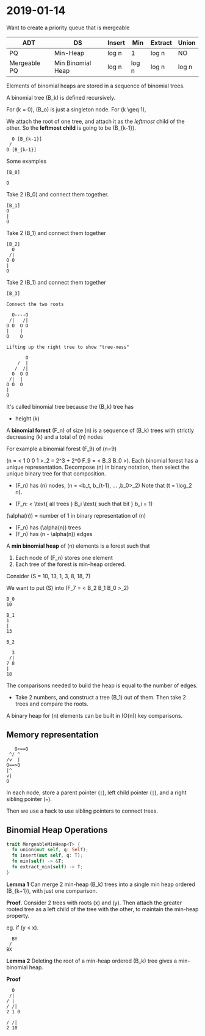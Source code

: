 # 2019-01-14

Want to create a priority queue that is mergeable


|ADT|DS|Insert|Min|Extract|Union|
|-|-|-|-|-|-|
|PQ|Min-Heap|log n|1|log n|NO|
|Mergeable PQ|Min Binomial Heap|log n|log n |log n| log n|

Elements of binomial heaps are stored in a sequence of binomial trees.

A binomial tree \(B_k\) is defined recursively.

For \(k = 0\), \(B_o\) is just a singleton node.
For \(k \geq 1\), 

We attach the root of one tree, and attach it as the *leftmost* child of the other. So the **leftmost child** is going to be \(B_{k-1}\).
```
  O [B_{k-1}]
 /
O [B_{k-1}]
```

Some examples

```
[B_0]

O
```

Take 2 \(B_0\) and connect them together.
```
[B_1]
O
|
O
```

Take 2 \(B_1\) and connect them together
```
[B_2]
  O
 /|
O O
|
O
```


Take 2 \(B_1\) and connect them together
```
[B_3]

Connect the two roots
  
  O----O
 /|   /|
O O  O O
|    |
O    O

Lifting up the right tree to show "tree-ness"

       O
    /  | 
   /  /|
  O  O O
 /|  |
O O  O
|
O
```
It's called  binomial tree because the 
\(B_k\) tree has
  * height \(k\)


A **binomial forest** \(F_n\) of size \(n\) is a sequence of \(B_k\) trees with strictly decreasing \(k\) and a total of \(n\) nodes

For example a binomial forest \(F_9\) of \(n=9\)  

\(n = < 1 0 0 1 >_2 = 2^3 + 2^0 F_9 = < B_3 B_0 >\). Each binomial forest has a unique representation. Decompose \(n\) in binary notation, then select the unique binary tree for that composition.

* \(F_n\) has \(n\) nodes, \(n = <b_t, b_{t-1}, ... ,b_0>_2\) Note that \(t = \log_2 n\).

* \(F_n: < \text{ all trees } B_i \text{ such that bit } b_i = 1\) 

\(\alpha(n)\) = number of 1 in binary representation of \(n\)

* \(F_n\) has \(\alpha(n)\) trees
* \(F_n\) has \(n - \alpha(n)\) edges


A **min binomial heap** of \(n\) elements is a forest such that 

1. Each node of \(F_n\) stores one element
2. Each tree of the forest is min-heap ordered.

Consider 
\(S = 10, 13, 1, 3, 8, 18, 7\)

We want to put \(S\) into \(F_7 = < B_2 B_1 B_0 >_2\)

```
B_0
10

B_1
1
|
13

B_2

  3
 /|
7 8
|
18
```

The comparisons needed to build the heap is equal to the number of edges.

* Take 2 numbers, and construct a tree \(B_1\) out of them. Then take 2 trees and compare the roots.

A binary heap for \(n\) elements can be built in \(O(n)\) key comparisons.

## Memory representation

```
   O<==O
 ^/ ^
/v  |
O==>O
|^
v|
O
```
In each node, store a parent pointer (`|`), left child pointer (`|`), and a right sibling pointer (`=`).

Then we use a hack to use sibling pointers to connect trees.

## Binomial Heap Operations

```rust
trait MergeableMinHeap<T> {
  fn union(mut self, q: Self);
  fn insert(mut self, q: T);
  fn min(self) -> &T;
  fn extract_min(self) -> T;
}
```

**Lemma 1** Can merge 2 min-heap \(B_k\) trees into a single min heap ordered \(B_{k+1}\), with just one comparison.

**Proof**. Consider 2 trees with roots \(x\) and \(y\). Then attach the greater rooted tree as a left child of the tree with the other, to maintain the min-heap property.

eg. if \(y < x\).
```
  BY
 /
BX
```

**Lemma 2** Deleting the root of a min-heap ordered \(B_k\)
 tree gives a min-binomial heap.

 **Proof**
 ```
   O
  /|
 / |
/ /|
2 1 0
 ```

 ```
/ /|
2 10
```
